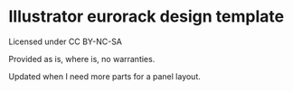 # Illustrator eurorack design template

Licensed under CC BY-NC-SA

Provided as is, where is, no warranties.

Updated when I need more parts for a panel layout.
